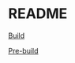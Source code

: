 # README #
[Build](https://github.com/kuyapp/rt-n56u/blob/master/build)

[Pre-build](https://github.com/kuyapp/rt-n56u/releases)
